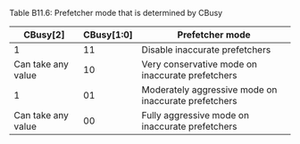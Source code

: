Table B11.6: Prefetcher mode that is determined by CBusy

| CBusy[2]           | CBusy[1:0] | Prefetcher mode                                      |
|--------------------|------------|------------------------------------------------------|
| 1                  | 11         | Disable inaccurate prefetchers                       |
| Can take any value | 10         | Very conservative mode on inaccurate prefetchers     |
| 1                  | 01         | Moderately aggressive mode on inaccurate prefetchers |
| Can take any value | 00         | Fully aggressive mode on inaccurate prefetchers      |

